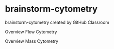 # brainstorm-cytometry
brainstorm-cytometry created by GitHub Classroom

Overview Flow Cytometry







Overview Mass Cytometry
